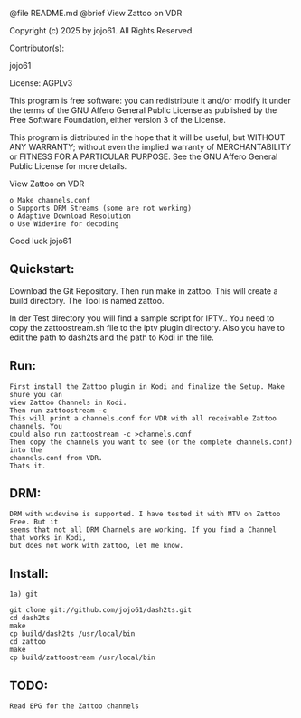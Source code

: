 @file README.md		@brief View Zattoo on VDR

Copyright (c) 2025 by jojo61.  All Rights Reserved.

Contributor(s):

jojo61

License: AGPLv3

This program is free software: you can redistribute it and/or modify
it under the terms of the GNU Affero General Public License as
published by the Free Software Foundation, either version 3 of the
License.

This program is distributed in the hope that it will be useful,
but WITHOUT ANY WARRANTY; without even the implied warranty of
MERCHANTABILITY or FITNESS FOR A PARTICULAR PURPOSE.  See the
GNU Affero General Public License for more details.


View Zattoo on VDR

    o Make channels.conf
	o Supports DRM Streams (some are not working)	
    o Adaptive Download Resolution
    o Use Widevine for decoding 




Good luck
jojo61

Quickstart:
-----------


Download the Git Repository. Then run make in zattoo. This will create a build directory.
The Tool is named zattoo. 

In der Test directory you will find a sample script for IPTV..
You need to copy the zattoostream.sh file to the iptv plugin directory. Also you have
to edit the path to dash2ts and the path to Kodi in the file.

Run:
----
	First install the Zattoo plugin in Kodi and finalize the Setup. Make shure you can 
	view Zattoo Channels in Kodi.
	Then run zattoostream -c 
	This will print a channels.conf for VDR with all receivable Zattoo channels. You 
	could also run zattoostream -c >channels.conf 
	Then copy the channels you want to see (or the complete channels.conf) into the
	channels.conf from VDR.
	Thats it.


DRM:
----
	DRM with widevine is supported. I have tested it with MTV on Zattoo Free. But it
	seems that not all DRM Channels are working. If you find a Channel that works in Kodi,
	but does not work with zattoo, let me know.



Install:
--------
	1a) git

	git clone git://github.com/jojo61/dash2ts.git
	cd dash2ts
	make
	cp build/dash2ts /usr/local/bin
	cd zattoo
	make
	cp build/zattoostream /usr/local/bin


TODO:
----
	Read EPG for the Zattoo channels
